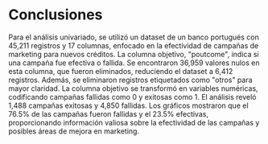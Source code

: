 # Conclusiones 

Para el análisis univariado, se utilizó un dataset de un banco portugués con 45,211 registros y 17 columnas, enfocado en la efectividad de campañas de marketing para nuevos créditos. La columna objetivo, "poutcome", indica si una campaña fue efectiva o fallida. Se encontraron 36,959 valores nulos en esta columna, que fueron eliminados, reduciendo el dataset a 6,412 registros. Además, se eliminaron registros etiquetados como "otros" para mayor claridad. La columna objetivo se transformó en variables numéricas, codificando campañas fallidas como 0 y exitosas como 1. El análisis reveló 1,488 campañas exitosas y 4,850 fallidas. Los gráficos mostraron que el 76.5% de las campañas fueron fallidas y el 23.5% efectivas, proporcionando información valiosa sobre la efectividad de las campañas y posibles áreas de mejora en marketing.





